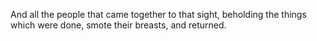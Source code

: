 And all the people that came together to that sight, beholding the things which were done, smote their breasts, and returned.
